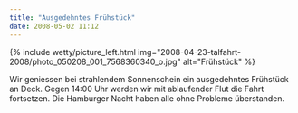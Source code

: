 ```yaml
---
title: "Ausgedehntes Frühstück"
date: 2008-05-02 11:12
---
```

{% include wetty/picture_left.html img="2008-04-23-talfahrt-2008/photo_050208_001_7568360340_o.jpg" alt="Frühstück" %}

Wir geniessen bei strahlendem Sonnenschein ein ausgedehntes Frühstück an Deck. Gegen 14:00 Uhr werden wir mit ablaufender Flut die Fahrt fortsetzen. Die Hamburger Nacht haben alle ohne Probleme überstanden.